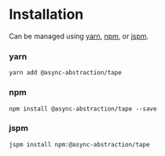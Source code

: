 # Installation

Can be managed using
[yarn](https://yarnpkg.com/en/docs),
[npm](https://docs.npmjs.com),
or [jspm](https://jspm.org/docs).


### yarn
```terminal
yarn add @async-abstraction/tape
```

### npm
```terminal
npm install @async-abstraction/tape --save
```

### jspm
```terminal
jspm install npm:@async-abstraction/tape
```
